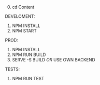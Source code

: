 0. cd Content

DEVELOMENT:
1. NPM INSTALL
2. NPM START

PROD:
1. NPM INSTALL
2. NPM RUN BUILD
3. SERVE -S BUILD *OR* USE OWN BACKEND


TESTS:
1. NPM RUN TEST